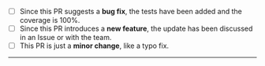<!-- 
Thank you for contributing to DeXe Protocol! 

Please consider ticking the relevant statements.
-->

- [ ] Since this PR suggests a **bug fix**, the tests have been added and the coverage is 100%.
- [ ] Since this PR introduces a **new feature**, the update has been discussed in an Issue or with the team.
- [ ] This PR is just a **minor change**, like a typo fix.

---

<!-- Add the PR description here. -->
